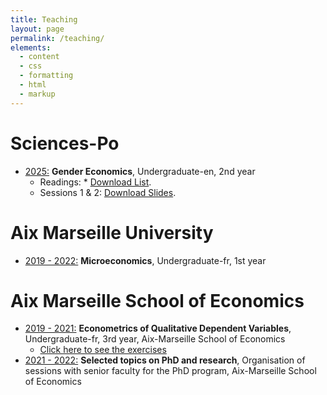 ```yaml
---
title: Teaching
layout: page
permalink: /teaching/
elements:
  - content
  - css
  - formatting
  - html
  - markup  
---
```


<style>

/* Center the specific page title with a class */
.page-title {
    text-align: center; /* Centers the title */
    font-style: normal; /* Removes the italic style */
}

</style>

# Sciences-Po 

* <ins>2025:</ins> **Gender Economics**, Undergraduate-en, 2nd year
  * Readings:   * <a href="https://nbviewer.org/github/elasskenza/website/blob/main/_data/List.pdf" target="_blank">Download List</a>.
  * Sessions 1 & 2: <a href="https://nbviewer.org/github/elasskenza/website/blob/main/_data/Gender_Econ_Session_1_Slides.pdf" target="_blank">Download Slides</a>.

# Aix Marseille University

* <ins>2019 - 2022:</ins> **Microeconomics**, Undergraduate-fr, 1st year

# Aix Marseille School of Economics
* <ins>2019 - 2021:</ins> **Econometrics of Qualitative Dependent Variables**, Undergraduate-fr, 3rd year, Aix-Marseille School of Economics
  * [Click here to see the exercises](https://elasskenza.github.io/website/teaching_1/)
* <ins>2021 - 2022:</ins> **Selected topics on PhD and research**, Organisation of sessions with senior faculty for the PhD program, Aix-Marseille School of Economics 
